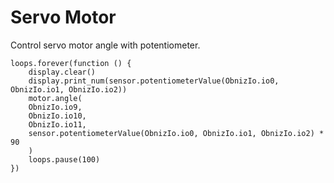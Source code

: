 # Servo Motor

Control servo motor angle with potentiometer.

```blocks
loops.forever(function () {
    display.clear()
    display.print_num(sensor.potentiometerValue(ObnizIo.io0, ObnizIo.io1, ObnizIo.io2))
    motor.angle(
    ObnizIo.io9,
    ObnizIo.io10,
    ObnizIo.io11,
    sensor.potentiometerValue(ObnizIo.io0, ObnizIo.io1, ObnizIo.io2) * 90
    )
    loops.pause(100)
})


```
